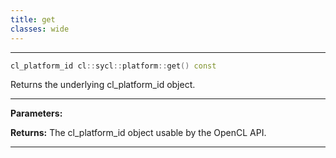 ```yaml
---
title: get
classes: wide
---
```



---

```cpp
cl_platform_id cl::sycl::platform::get() const
```


Returns the underlying cl_platform_id object. 


---
**Parameters:**

**Returns:** The cl_platform_id object usable by the OpenCL API. 

---
